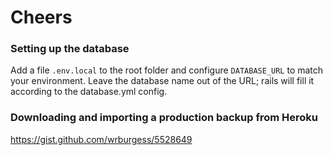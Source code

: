 Cheers
=======

### Setting up the database
Add a file `.env.local` to the root folder and configure `DATABASE_URL` to match your environment.
Leave the database name out of the URL; rails will fill it according to the database.yml config.

### Downloading and importing a production backup from Heroku
https://gist.github.com/wrburgess/5528649
